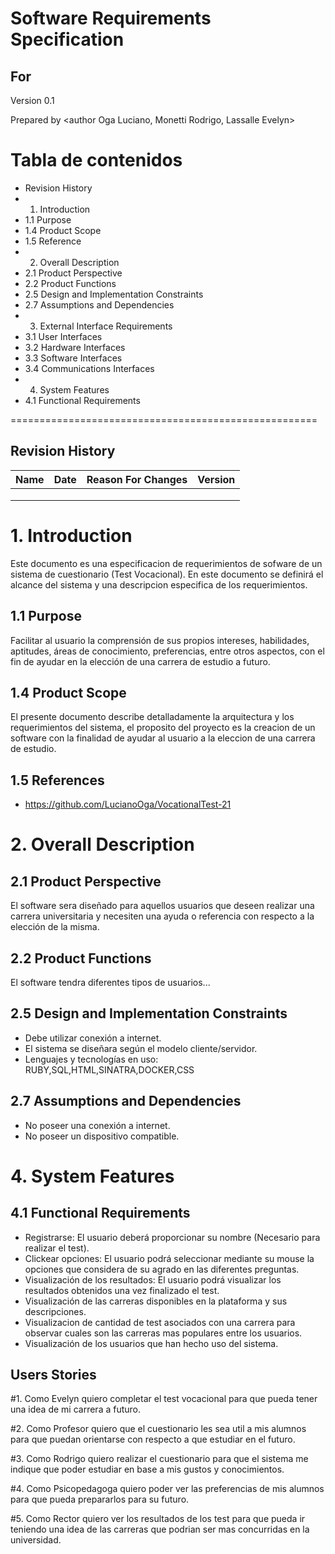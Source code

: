 # Software Requirements Specification
## For <Questionnaire>

Version 0.1

Prepared by <author Oga Luciano, Monetti Rodrigo, Lassalle Evelyn>

<organization>  
	
<date created> 



Tabla de contenidos
=====================================================
* Revision History	
* 1.	Introduction	
*  	1.1	Purpose		
*	1.4	Product Scope	
*	1.5	Reference
* 2.	Overall Description	
*	2.1	Product Perspective	
*	2.2	Product Functions		
*	2.5	Design and Implementation Constraints	
*	2.7	Assumptions and Dependencies	
* 3.	External Interface Requirements	
*	3.1	User Interfaces	
*	3.2	Hardware Interfaces	
*	3.3	Software Interfaces	
*	3.4	Communications Interfaces	
* 4.	System Features	
*	4.1 Functional Requirements	


=====================================================

## Revision History

| Name   | Date    | Reason For Changes  | Version   |
| -------| ------- | ------------------- | --------- |
|        |         |                     |           |
|        |         |                     |           |
|        |         |                     |           |




# 1. Introduction
Este documento es una especificacion de requerimientos de sofware de un sistema de cuestionario (Test Vocacional). En este documento se definirá el alcance del sistema y una descripcion especifica de los requerimientos.


## 1.1 Purpose 
Facilitar al usuario la comprensión de sus propios intereses, habilidades, aptitudes, áreas de conocimiento, preferencias, entre otros aspectos, con el fin de ayudar en la elección de una carrera de estudio a futuro.

## 1.4 Product Scope
El presente documento describe detalladamente la arquitectura y los requerimientos del sistema, el proposito del proyecto es la creacion de un software con la finalidad de ayudar al usuario a la eleccion de una carrera de estudio.

## 1.5 References
 
 * https://github.com/LucianoOga/VocationalTest-21




# 2. Overall Description
## 2.1 Product Perspective
El software sera diseñado para aquellos usuarios que deseen realizar una carrera universitaria y necesiten una ayuda o referencia con respecto a la elección de la misma.

## 2.2 Product Functions
El software tendra diferentes tipos de usuarios...

## 2.5 Design and Implementation Constraints
- Debe utilizar conexión a internet.
- El sistema se diseñara según el modelo cliente/servidor.
- Lenguajes y tecnologías en uso: RUBY,SQL,HTML,SINATRA,DOCKER,CSS

## 2.7 Assumptions and Dependencies
- No poseer una conexión a internet.
- No poseer un dispositivo compatible.



# 4. System Features

## 4.1 Functional Requirements

* Registrarse: El usuario deberá proporcionar su nombre (Necesario para realizar el test).
* Clickear opciones: El usuario podrá seleccionar mediante su mouse la opciones que considera de su agrado en las diferentes preguntas.
* Visualización de los resultados: El usuario podrá visualizar los resultados obtenidos una vez finalizado el test. 
* Visualización de las carreras disponibles en la plataforma y sus descripciones.
* Visualizacion de cantidad de test asociados con una carrera para observar cuales son las carreras mas populares entre los usuarios.
* Visualización de los usuarios que han hecho uso del sistema.

## Users Stories

#1.
 Como Evelyn quiero completar el test vocacional para que pueda tener una idea de mi carrera a futuro.

#2.
Como Profesor quiero que el cuestionario les sea util a mis alumnos para que puedan orientarse con respecto a que estudiar en el futuro.

#3.
Como Rodrigo quiero realizar el cuestionario para que el sistema me indique que poder estudiar en base a mis gustos y conocimientos.

#4.
Como Psicopedagoga quiero poder ver las preferencias de mis alumnos para que pueda prepararlos para su futuro.

#5.
Como Rector quiero ver los resultados de los test para que pueda ir teniendo una idea de las carreras que podrian ser mas concurridas en la universidad.








